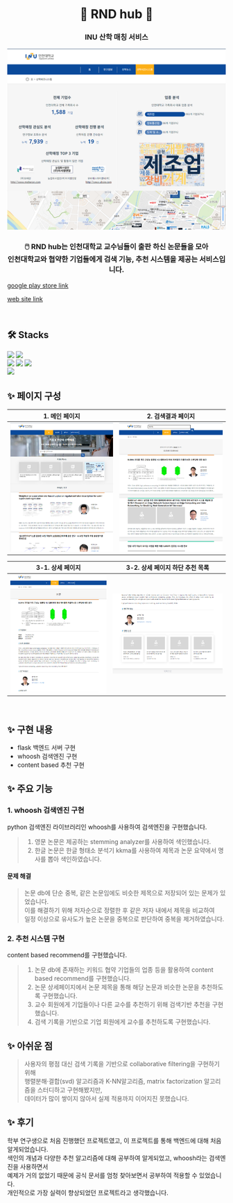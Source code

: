<div align='center'>
<h1> 📜 RND hub 📜 </h1>
<h3> INU 산학 매칭 서비스 </h3>

![Alt text](/img/image-1.png)

<h3> 🖱️ RND hub는 인천대학교 교수님들이 출판 하신 논문들을 모아<br>
인천대학교와 협약한 기업들에게 검색 기능, 추천 시스템을 제공는 서비스입니다.</h3>
</div>

 [google play store link](https://play.google.com/store/apps/details?id=com.moberan.rndhub_flutter)

 [web site link](http://rndhub.moberan.com/map)

<br>

## 🛠️ Stacks

<img src="https://img.shields.io/badge/-python-05122A?style=flat&logo=python"/>
<img src="https://img.shields.io/badge/-flask-05122A?style=flat&logo=flask"/>
<br>
<img src="https://img.shields.io/badge/-mysql-05122A?style=flat&logo=mysql"/>
<img src="https://img.shields.io/badge/-whoosh-05122A?style=flat&logo=whoosh"/>
<img src="https://img.shields.io/badge/-kkma-05122A?style=flat&logo=kkma"/>
<br>
<img src="https://img.shields.io/badge/-scikitlearn-05122A?style=flat&logo=scikitlearn"/>

<br>

## ✨ 페이지 구성

| 1. 메인 페이지           | 2. 검색결과 페이지 |
|---------------------|---|
| ![Alt text](/img/image.png) |![Alt text](/img/image-2.png)|

| 3-1. 상세 페이지       | 3-2. 상세 페이지 하단 추천 목록|
|---------------------|---|
|![Alt text](/img/image-3.png)|![Alt text](/img/image-5.png)|

<br>

## ✨ 구현 내용

- flask 백엔드 서버 구현
- whoosh 검색엔진 구현
- content based 추천 구현

## ✨ 주요 기능

### 1. whoosh 검색엔진 구현

python 검색엔진 라이브러리인 whoosh를 사용하여 검색엔진을 구현했습니다. <br>

> 1. 영문 논문은 제공하는 stemming analyzer를 사용하여 색인했습니다.
> 2. 한글 논문은 한글 형태소 분석기 kkma를 사용하여 제목과 논문 요약에서 명사를 뽑아 색인하였습니다.

#### 문제 해결

> 논문 db에 단순 중복, 같은 논문임에도 비슷한 제목으로 저장되어 있는 문제가 있었습니다. <br>
> 이를 해결하기 위해 저자순으로 정렬한 후 같은 저자 내에서 제목을 비교하여 <br>
> 일정 이상으로 유사도가 높은 논문을 중복으로 판단하여 중복을 제거하였습니다. <br>


### 2. 추천 시스템 구현

content based recommend를 구현했습니다.<br>

> 1. 논문 db에 존재하는 키워드 협약 기업들의 업종 등을 활용하여 content based recommend를 구현했습니다.
> 2. 논문 상세페이지에서 논문 제목을 통해 해당 논문과 비슷한 논문을 추천하도록 구현했습니다.
> 3. 교수 회원에게 기업들이나 다른 교수를 추천하기 위해 검색기반 추천을 구현했습니다.
> 4. 검색 기록을 기반으로 기업 회원에게 교수를 추천하도록 구현했습니다.

## ✨ 아쉬운 점

> 사용자의 평점 대신 검색 기록을 기반으로 collaborative filtering을 구현하기 위해 <br>
> 행렬분해·결합(svd) 알고리즘과 K-NN알고리즘, matrix factorization 알고리즘을 스터디하고 구현해봤지만,<br>
> 데이터가 많이 쌓이지 않아서 실제 적용까지 이어지진 못했습니다.

## ✨ 후기

학부 연구생으로 처음 진행했던 프로젝트였고, 이 프로젝트를 통해 백엔드에 대해 처음 알게되었습니다. <br>
색인의 개념과 다양한 추천 알고리즘에 대해 공부하여 알게되었고, whoosh라는 검색엔진을 사용하면서<br>
예제가 거의 없었기 때문에 공식 문서를 엄청 찾아보면서 공부하여 적용할 수 있었습니다.<br>
개인적으로 가장 실력이 향상되었던 프로젝트라고 생각했습니다.